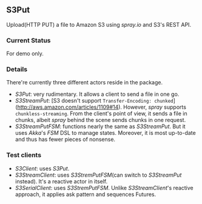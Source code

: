 ## S3Put
Upload(HTTP PUT) a file to Amazon S3 using _spray.io_ and S3's REST API.

### Current Status
For demo only.

### Details
There're currently three different actors reside in the package.

* _S3Put_: very rudimentary. It allows a client to send a file in one go.
* _S3StreamPut_: [S3 doesn't support `Transfer-Encoding: chunked`]
(http://aws.amazon.com/articles/1109#14). However,  _spray_ supports
`chunkless-streaming`. From the client's point of view, it sends a file in
chunks, albeit _spray_ behind the scene sends chunks in one request.
* _S3StreamPutFSM_: functions nearly the same as _S3StreamPut_. But it
uses _Akka_'s _FSM_ DSL to manage states. Moreover, it is most up-to-date and
thus has fewer pieces of nonsense.

### Test clients
* _S3Client_: uses _S3Put_.
* _S3StreamClient_: uses _S3StremPutFSM_(can switch to _S3StreamPut_ instead).
It's a reactive actor in itself.
* _S3SerialClient_: uses _S3StremPutFSM_. Unlike _S3StreamClient_'s reactive
approach, it applies ask pattern and sequences Futures.


